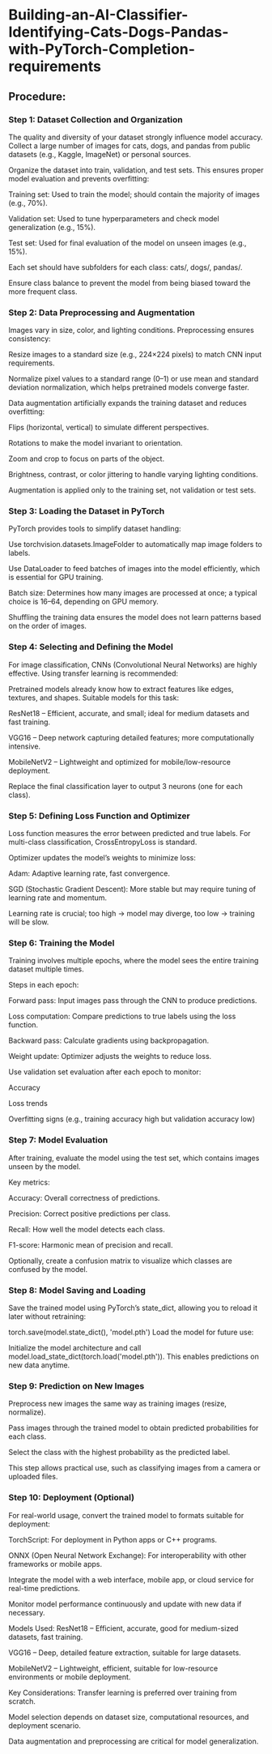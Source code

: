 # Building-an-AI-Classifier-Identifying-Cats-Dogs-Pandas-with-PyTorch-Completion-requirements
## Procedure:
### Step 1: Dataset Collection and Organization
The quality and diversity of your dataset strongly influence model accuracy. Collect a large number of images for cats, dogs, and pandas from public datasets (e.g., Kaggle, ImageNet) or personal sources.

Organize the dataset into train, validation, and test sets. This ensures proper model evaluation and prevents overfitting:

Training set: Used to train the model; should contain the majority of images (e.g., 70%).

Validation set: Used to tune hyperparameters and check model generalization (e.g., 15%).

Test set: Used for final evaluation of the model on unseen images (e.g., 15%).

Each set should have subfolders for each class: cats/, dogs/, pandas/.

Ensure class balance to prevent the model from being biased toward the more frequent class.

### Step 2: Data Preprocessing and Augmentation
Images vary in size, color, and lighting conditions. Preprocessing ensures consistency:

Resize images to a standard size (e.g., 224×224 pixels) to match CNN input requirements.

Normalize pixel values to a standard range (0–1) or use mean and standard deviation normalization, which helps pretrained models converge faster.

Data augmentation artificially expands the training dataset and reduces overfitting:

Flips (horizontal, vertical) to simulate different perspectives.

Rotations to make the model invariant to orientation.

Zoom and crop to focus on parts of the object.

Brightness, contrast, or color jittering to handle varying lighting conditions.

Augmentation is applied only to the training set, not validation or test sets.

### Step 3: Loading the Dataset in PyTorch
PyTorch provides tools to simplify dataset handling:

Use torchvision.datasets.ImageFolder to automatically map image folders to labels.

Use DataLoader to feed batches of images into the model efficiently, which is essential for GPU training.

Batch size: Determines how many images are processed at once; a typical choice is 16–64, depending on GPU memory.

Shuffling the training data ensures the model does not learn patterns based on the order of images.

### Step 4: Selecting and Defining the Model
For image classification, CNNs (Convolutional Neural Networks) are highly effective. Using transfer learning is recommended:

Pretrained models already know how to extract features like edges, textures, and shapes.
Suitable models for this task:

ResNet18 – Efficient, accurate, and small; ideal for medium datasets and fast training.

VGG16 – Deep network capturing detailed features; more computationally intensive.

MobileNetV2 – Lightweight and optimized for mobile/low-resource deployment.

Replace the final classification layer to output 3 neurons (one for each class).

### Step 5: Defining Loss Function and Optimizer
Loss function measures the error between predicted and true labels. For multi-class classification, CrossEntropyLoss is standard.

Optimizer updates the model’s weights to minimize loss:

Adam: Adaptive learning rate, fast convergence.

SGD (Stochastic Gradient Descent): More stable but may require tuning of learning rate and momentum.

Learning rate is crucial; too high → model may diverge, too low → training will be slow.

### Step 6: Training the Model
Training involves multiple epochs, where the model sees the entire training dataset multiple times.

Steps in each epoch:

Forward pass: Input images pass through the CNN to produce predictions.

Loss computation: Compare predictions to true labels using the loss function.

Backward pass: Calculate gradients using backpropagation.

Weight update: Optimizer adjusts the weights to reduce loss.

Use validation set evaluation after each epoch to monitor:

Accuracy

Loss trends

Overfitting signs (e.g., training accuracy high but validation accuracy low)

### Step 7: Model Evaluation
After training, evaluate the model using the test set, which contains images unseen by the model.

Key metrics:

Accuracy: Overall correctness of predictions.

Precision: Correct positive predictions per class.

Recall: How well the model detects each class.

F1-score: Harmonic mean of precision and recall.

Optionally, create a confusion matrix to visualize which classes are confused by the model.

### Step 8: Model Saving and Loading
Save the trained model using PyTorch’s state_dict, allowing you to reload it later without retraining:

 torch.save(model.state_dict(), 'model.pth')
Load the model for future use:

Initialize the model architecture and call
 model.load_state_dict(torch.load('model.pth')).
This enables predictions on new data anytime.
### Step 9: Prediction on New Images
Preprocess new images the same way as training images (resize, normalize).

Pass images through the trained model to obtain predicted probabilities for each class.

Select the class with the highest probability as the predicted label.

This step allows practical use, such as classifying images from a camera or uploaded files.

### Step 10: Deployment (Optional)
For real-world usage, convert the trained model to formats suitable for deployment:

TorchScript: For deployment in Python apps or C++ programs.

ONNX (Open Neural Network Exchange): For interoperability with other frameworks or mobile apps.

Integrate the model with a web interface, mobile app, or cloud service for real-time predictions.

Monitor model performance continuously and update with new data if necessary.

Models Used:
ResNet18 – Efficient, accurate, good for medium-sized datasets, fast training.

VGG16 – Deep, detailed feature extraction, suitable for large datasets.

MobileNetV2 – Lightweight, efficient, suitable for low-resource environments or mobile deployment.

Key Considerations:
Transfer learning is preferred over training from scratch.

Model selection depends on dataset size, computational resources, and deployment scenario.

Data augmentation and preprocessing are critical for model generalization.
